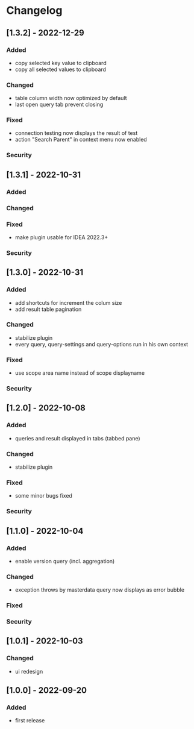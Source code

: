 # Changelog

## [1.3.2] - 2022-12-29

### Added

- copy selected key value to clipboard
- copy all selected values to clipboard

### Changed

- table column width now optimized by default
- last open query tab prevent closing

### Fixed

- connection testing now displays the result of test
- action "Search Parent" in context menu now enabled

### Security

## [1.3.1] - 2022-10-31

### Added

### Changed

### Fixed

- make plugin usable for IDEA 2022.3+

### Security

## [1.3.0] - 2022-10-31

### Added

- add shortcuts for increment the colum size
- add result table pagination

### Changed

- stabilize plugin
- every query, query-settings and query-options run in his own context

### Fixed

- use scope area name instead of scope displayname

### Security

## [1.2.0] - 2022-10-08

### Added

- queries and result displayed in tabs (tabbed pane)

### Changed

- stabilize plugin

### Fixed

- some minor bugs fixed

### Security

## [1.1.0] - 2022-10-04

### Added

- enable version query (incl. aggregation)

### Changed

- exception throws by masterdata query now displays as error bubble

### Fixed

### Security

## [1.0.1] - 2022-10-03

### Changed

- ui redesign

## [1.0.0] - 2022-09-20

### Added

- first release
